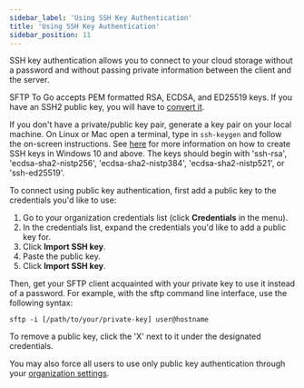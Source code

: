 ```yaml
---
sidebar_label: 'Using SSH Key Authentication'
title: 'Using SSH Key Authentication'
sidebar_position: 11
---
```

SSH key authentication allows you to connect to your cloud storage without a password and without passing private information between the client and the server.

SFTP To Go accepts PEM formatted RSA, ECDSA, and ED25519 keys. If you have an SSH2 public key, you will have to [convert it](../questions-and-answers/ssh2).

If you don't have a private/public key pair, generate a key pair on your local machine. On Linux or Mac open a terminal, type in `ssh-keygen` and follow the on-screen instructions. See [here](https://sftptogo.com/blog/how-to-create-ssh-keys-on-windows-10/) for more information on how to create SSH keys in Windows 10 and above. The keys should begin with 'ssh-rsa', 'ecdsa-sha2-nistp256', 'ecdsa-sha2-nistp384', 'ecdsa-sha2-nistp521', or 'ssh-ed25519'.

To connect using public key authentication, first add a public key to the credentials you'd like to use:

1. Go to your organization credentials list (click **Credentials** in the menu).
2. In the credentials list, expand the credentials you'd like to add a public key for.
3. Click **Import SSH key**.
4. Paste the public key.
5. Click **Import SSH key**.

Then, get your SFTP client acquainted with your private key to use it instead of a password. For example, with the sftp command line interface, use the following syntax:

```shell
sftp -i [/path/to/your/private-key] user@hostname
```

To remove a public key, click the 'X' next to it under the designated credentials.

You may also force all users to use only public key authentication through your [organization settings](../getting-started/organization-settings#security).
